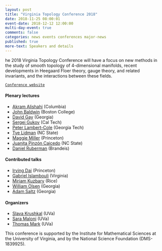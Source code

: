 ```yaml
---
layout: post
title: "Virginia Topology Conference 2018"
date: 2018-11-25 08:00:01
event-date: 2018-12-12 12:00:00
multi-day-event: true
comments: false
categories: news events conferences major-news
published: true
more-text: Speakers and details
---
```


he 2018 Virginia Topology Conference will have a focus on new methods in the study of smooth topology of 4-dimensional manifolds, recent developments in Heegaard Floer theory, gauge theory, and related invariants, and the interactions between these fields.

[`Conference website`](http://www.faculty.virginia.edu/tmark/VTC2018/index.html)

<!--more-->

<h4>Plenary lectures</h4>

<ul id="lists">
<li><a href="http://math.columbia.edu/~alishahi/">
Akram Alishahi</a> (Columbia)</li>
<li><a href="https://www2.bc.edu/john-baldwin/">
John Baldwin</a> (Boston College)</li>
<li><a href="http://euclidlab.org/david-gay">
David Gay</a> (Georgia)</li>
<li><a href="http://www.theory.caltech.edu/~gukov/">
Sergei Gukov</a> (Cal Tech)</li>
<li><a href="https://www.math.gatech.edu/people/peter-lambert-cole">
Peter Lambert-Cole</a> (Georgia Tech)</li>
<li><a href="http://www4.ncsu.edu/~tlidman/">
Tye Lidman</a> (NC State)</li>
<li><a href="https://web.math.princeton.edu/~maggiem/">
Maggie Miller</a> (Princeton)</li>
<li><a href="https://math.sciences.ncsu.edu/people/jpinzon/">
Juanita Pinz&oacute;n Caicedo</a> (NC State)</li>
<li><a href="http://people.brandeis.edu/~ruberman/">
Daniel Ruberman</a> (Brandeis)</li>
</ul>

<h4>Contributed talks</h4>
		
<ul id="lists">
<li><a href="https://www.math.princeton.edu/people/irving-dai">
Irving Dai</a> (Princeton)</li>
<li><a href="http://math.virginia.edu/people/gfi8ps/">
Gabriel Islambouli</a> (Virginia)</li>
<li><a href="http://math.rice.edu/~mk29/">
Miriam Kuzbary</a> (Rice)</li>
<li><a href="https://williamolsen.github.io/">
William Olsen</a> (Georgia)</li>
<li><a href="http://www.adamsaltz.com/">
Adam Saltz</a> (Georgia)</li>
</ul>

<h4>Organizers</h4>

<ul id="lists">
<li> <a href="http://people.virginia.edu/~vk6e/">Slava Krushkal</a> (UVa)</li>
<li> <a href="http://www.people.virginia.edu/~sm4cw/">Sara Maloni</a> (UVa)</li>
<li> <a href="http://www.faculty.virginia.edu/tmark/">Thomas Mark</a> (UVa)</li>
</ul>
	
This conference is supported by the Institute for Mathematical Sciences at the University of Virginia, and by the National Science Foundation (DMS-1839925).